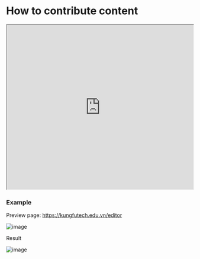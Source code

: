 # How to contribute content

<iframe width="100%" height="444" src="https://www.youtube.com/embed/okedCA_uZ_k">
</iframe>

### Example

Preview page: https://kungfutech.edu.vn/editor

![image](https://user-images.githubusercontent.com/29374426/157917315-93b19591-8861-4045-85ed-4c50b56c4d30.png)

Result

![image](https://user-images.githubusercontent.com/29374426/157842539-5601feee-528e-46f4-9156-3f01bdc2bb3f.png)
